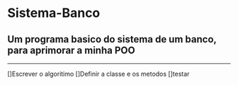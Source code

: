 # Sistema-Banco
## Um programa basico do sistema de um banco, para aprimorar a minha POO
---
[]Escrever o algoritimo
[]Definir a classe e os metodos
[]testar
